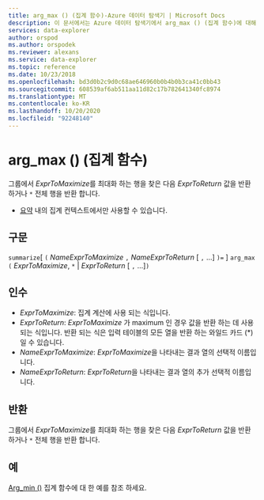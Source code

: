 ```yaml
---
title: arg_max () (집계 함수)-Azure 데이터 탐색기 | Microsoft Docs
description: 이 문서에서는 Azure 데이터 탐색기에서 arg_max () (집계 함수)에 대해 설명 합니다.
services: data-explorer
author: orspod
ms.author: orspodek
ms.reviewer: alexans
ms.service: data-explorer
ms.topic: reference
ms.date: 10/23/2018
ms.openlocfilehash: bd3d0b2c9d0c68ae646960b0b4b0b3ca41c0bb43
ms.sourcegitcommit: 608539af6ab511aa11d82c17b782641340fc8974
ms.translationtype: MT
ms.contentlocale: ko-KR
ms.lasthandoff: 10/20/2020
ms.locfileid: "92248140"
---
```

# <a name="arg_max-aggregation-function"></a>arg_max () (집계 함수)

그룹에서 *ExprToMaximize*를 최대화 하는 행을 찾은 다음 *ExprToReturn* 값을 반환 하거나 `*` 전체 행을 반환 합니다.

* [요약](summarizeoperator.md) 내의 집계 컨텍스트에서만 사용할 수 있습니다.

## <a name="syntax"></a>구문

`summarize`[ `(` *NameExprToMaximize* `,` *NameExprToReturn* [ `,` ...] `)=` ] `arg_max` `(` *ExprToMaximize*, `*`  |  *ExprToReturn* [ `,` ...]`)`

## <a name="arguments"></a>인수

* *ExprToMaximize*: 집계 계산에 사용 되는 식입니다. 
* *ExprToReturn*: *ExprToMaximize* 가 maximum 인 경우 값을 반환 하는 데 사용 되는 식입니다. 반환 되는 식은 입력 테이블의 모든 열을 반환 하는 와일드 카드 (*) 일 수 있습니다.
* *NameExprToMaximize*: *ExprToMaximize*을 나타내는 결과 열의 선택적 이름입니다.
* *NameExprToReturn*: *ExprToReturn*을 나타내는 결과 열의 추가 선택적 이름입니다.

## <a name="returns"></a>반환

그룹에서 *ExprToMaximize*를 최대화 하는 행을 찾은 다음 *ExprToReturn* 값을 반환 하거나 `*` 전체 행을 반환 합니다.

## <a name="examples"></a>예

[Arg_min ()](arg-min-aggfunction.md) 집계 함수에 대 한 예를 참조 하세요.